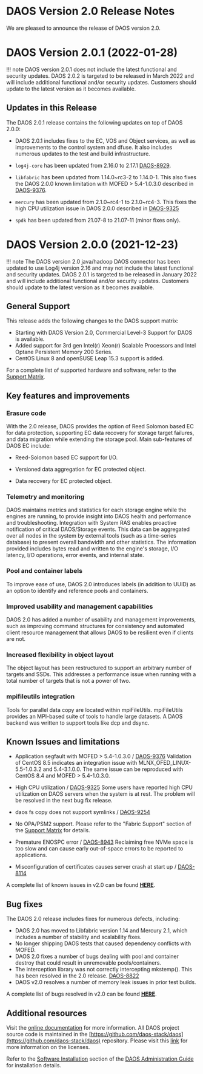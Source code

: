 # DAOS Version 2.0 Release Notes

We are pleased to announce the release of DAOS version 2.0.


# DAOS Version 2.0.1 (2022-01-28)

!!! note
    DAOS version 2.0.1 does not include the latest functional and security
    updates. DAOS 2.0.2 is targeted to be released in March 2022 and will
    include additional functional and/or security updates. Customers should
    update to the latest version as it becomes available.

## Updates in this Release

The DAOS 2.0.1 release contains the following updates on top of DAOS 2.0.0:

- DAOS 2.0.1 includes fixes to the EC, VOS and Object services,
  as well as improvements to the control system and dfuse.
  It also includes numerous updates to the test and build infrastructure.

- `log4j-core` has been updated from 2.16.0 to 2.17.1
  [DAOS-8929](https://daosio.atlassian.net/browse/DAOS-8929).

- `libfabric` has been updated from 1.14.0~rc3-2 to 1.14.0-1.
  This also fixes the DAOS 2.0.0 known limitation with MOFED > 5.4-1.0.3.0
  described in [DAOS-9376](https://daosio.atlassian.net/browse/DAOS-9376).

- `mercury` has been updated from 2.1.0~rc4-1 to 2.1.0~rc4-3.
  This fixes the high CPU utilization issue in DAOS 2.0.0
  described in [DAOS-9325](https://daosio.atlassian.net/browse/DAOS-9325)

- `spdk` has been updated from 21.07-8 to 21.07-11 (minor fixes only).


# DAOS Version 2.0.0 (2021-12-23)

!!! note
    The DAOS version 2.0 java/hadoop DAOS connector has been updated to
    use Log4j version 2.16 and may not include the latest functional and
    security updates.
    DAOS 2.0.1 is targeted to be released in January 2022 and will
    include additional functional and/or security updates.
    Customers should update to the latest version as it becomes available.

## General Support

This release adds the following changes to the DAOS support matrix:

- Starting with DAOS Version 2.0, Commercial Level-3 Support for DAOS is
 available.
- Added support for 3rd gen Intel(r) Xeon(r) Scalable Processors
 and Intel Optane Persistent Memory 200 Series.
- CentOS Linux 8 and openSUSE Leap 15.3 support is added.

For a complete list of supported hardware and software, refer to the
[Support Matrix](https://docs.daos.io/v2.0/release/support_matrix/).

## Key features and improvements

### Erasure code

With the 2.0 release, DAOS provides the option of Reed Solomon based EC for data
protection, supporting EC data recovery for storage target failures, and data
migration while extending the storage pool. Main sub-features of DAOS EC
include:

- Reed-Solomon based EC support for I/O.

- Versioned data aggregation for EC protected object.

- Data recovery for EC protected object.

### Telemetry and monitoring

DAOS maintains metrics and statistics for each storage engine while the engines
are running, to provide insight into DAOS health and performance and
troubleshooting. Integration with System RAS enables proactive notification of
critical DAOS/Storage events. This data can be aggregated over all nodes in
the system by external tools (such as a time-series database) to present
overall bandwidth and other statistics. The information provided includes
bytes read and written to the engine's storage, I/O latency, I/O operations,
error events, and internal state.

### Pool and container labels

To improve ease of use, DAOS 2.0 introduces labels (in addition to UUID) as an
option to identify and reference pools and containers.

### Improved usability and management capabilities

DAOS 2.0 has added a number of usability and management improvements, such as
improving command structures for consistency and automated client resource
management that allows DAOS to be resilient even if clients are not.

### Increased flexibility in object layout

The object layout has been restructured to support an arbitrary number of targets
and SSDs. This addresses a performance issue when running with a total number of
targets that is not a power of two.

### mpifileutils integration

Tools for parallel data copy are located within mpiFileUtils. mpiFileUtils
provides an MPI-based suite of tools to handle large datasets. A DAOS backend
was written to support tools like dcp and dsync.

## Known Issues and limitations

- Application segfault with  MOFED > 5.4-1.0.3.0 / [DAOS-9376](https://daosio.atlassian.net/browse/DAOS-9376)
  Validation of CentOS 8.5 indicates an integration issue with
  MLNX\_OFED\_LINUX-5.5-1.0.3.2 and 5.4-3.1.0.0. The same issue
  can be reproduced with CentOS 8.4 and MOFED > 5.4-1.0.3.0.

- High CPU utilization / [DAOS-9325](https://daosio.atlassian.net/browse/DAOS-9325)
  Some users have reported high CPU utilization on DAOS servers
  when the system is at rest. The problem will be resolved in the next
  bug fix release.

- daos fs copy does not support symlinks / [DAOS-9254](https://daosio.atlassian.net/browse/DAOS-9254)

- No OPA/PSM2 support.
  Please refer to the "Fabric Support" section of the
  [Support Matrix](https://docs.daos.io/v2.0/release/support_matrix/) for details.

- Premature ENOSPC error / [DAOS-8943](https://daosio.atlassian.net/browse/DAOS-8943)
  Reclaiming free NVMe space is too slow and can cause early out-of-space errors
  to be reported to applications.

- Misconfiguration of certificates causes server crash at start up / [DAOS-8114](https://daosio.atlassian.net/browse/DAOS-8114)

A complete list of known issues in v2.0 can be found [**HERE**](https://daosio.atlassian.net/issues/?jql=project%20in%20(DAOS%2C%20CART)%20AND%20type%20%3D%20bug%20AND%20statuscategory%20!%3D%20done%20AND%20affectedVersion%20!%3D%20%222.1%20Community%20Release%22%20AND%20%22Bug%20Source%22%20!%3D%20%22non-product%20bug%22%20ORDER%20BY%20priority%20DESC).

## Bug fixes

The DAOS 2.0 release includes fixes for numerous defects, including:

- DAOS 2.0 has moved to Libfabric version 1.14 and Mercury 2.1, which includes a
 number of stability and scalability fixes.
- No longer shipping DAOS tests that caused dependency conflicts with MOFED.
- DAOS 2.0 fixes a number of bugs dealing with pool and container destroy that
 could result in unremovable pools/containers.
- The interception library was not correctly intercepting mkstemp(). This has
 been resolved in the 2.0 release. [DAOS-8822](https://daosio.atlassian.net/browse/DAOS-8822)
- DAOS v2.0 resolves a number of memory leak issues in prior test builds.

A complete list of bugs resolved in v2.0 can be found [**HERE**](https://daosio.atlassian.net/issues/?jql=project%20in%20(DAOS%2C%20CART)%20AND%20type%20%3D%20bug%20AND%20statuscategory%20%3D%20done%20AND%20resolution%20in%20(fixed%2C%20Fixed-Verified%2C%20Done)%20AND%20fixversion%20%3D%20%222.0%20Community%20Release%22%20AND%20%22Bug%20Source%22%20!%3D%20%22non-product%20bug%22%20ORDER%20BY%20priority%20DESC).

## Additional resources

Visit the [online documentation](https://docs.daos.io/v2.0/) for more
information. All DAOS project source code is maintained in the
[https://github.com/daos-stack/daos](https://github.com/daos-stack/daos) repository.
Please visit this [link](https://github.com/daos-stack/daos/blob/master/LICENSE)
for more information on the licenses.

Refer to the [Software Installation](https://docs.daos.io/v2.0/admin/installation/)
section of the [DAOS Administration Guide](https://docs.daos.io/v2.0/admin/hardware/)
for installation details.

